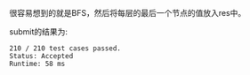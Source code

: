 很容易想到的就是BFS，然后将每层的最后一个节点的值放入res中。

submit的结果为:
```
210 / 210 test cases passed.
Status: Accepted
Runtime: 58 ms
```
